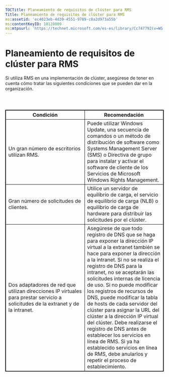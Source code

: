 ```yaml
---
TOCTitle: Planeamiento de requisitos de clúster para RMS
Title: Planeamiento de requisitos de clúster para RMS
ms:assetid: 'ec4023eb-4d39-4551-9789-c8a2d973a55b'
ms:contentKeyID: 18128009
ms:mtpsurl: 'https://technet.microsoft.com/es-es/library/Cc747792(v=WS.10)'
---
```


Planeamiento de requisitos de clúster para RMS
==============================================

Si utiliza RMS en una implementación de clúster, asegúrese de tener en cuenta cómo tratar las siguientes condiciones que se pueden dar en la organización.

###  

 
<p> </p>
<table style="border:1px solid black;">
<colgroup>
<col width="50%" />
<col width="50%" />
</colgroup>
<thead>
<tr class="header">
<th style="border:1px solid black;" >Condición</th>
<th style="border:1px solid black;" >Recomendación</th>
</tr>
</thead>
<tbody>
<tr class="odd">
<td style="border:1px solid black;">Un gran número de escritorios utilizan RMS.</td>
<td style="border:1px solid black;">Puede utilizar Windows Update, una secuencia de comandos o un método de distribución de software como Systems Management Server (SMS) o Directiva de grupo para instalar y activar el software de cliente de los Servicios de Microsoft Windows Rights Management.</td>
</tr>
<tr class="even">
<td style="border:1px solid black;">Gran número de solicitudes de clientes.</td>
<td style="border:1px solid black;">Utilice un servidor de equilibrio de carga, el servicio de equilibrio de carga (NLB) o equilibrio de carga de hardware para distribuir las solicitudes por el clúster.</td>
</tr>
<tr class="odd">
<td style="border:1px solid black;">Dos adaptadores de red que utilizan direcciones IP virtuales para prestar servicio a solicitudes de la extranet y de la intranet.</td>
<td style="border:1px solid black;">Asegúrese de que todo registro de DNS que se haga para exponer la dirección IP virtual a la extranet también se hace para exponer la dirección a la intranet.
Si no se realiza el registro de DNS para la intranet, no se aceptarán las solicitudes internas de licencia de uso. Si no puede modificar los registros de recursos de DNS, puede modificar la tabla de hosts de cada servidor del clúster para asignar la URL del clúster a la dirección IP virtual del clúster. Debe realizarse el registro de DNS antes de establecer los servicios en línea de RMS. Si ya ha establecido servicios en línea de RMS, debe anularlos y repetir el proceso de establecimiento.</td>
</tr>
</tbody>
</table>
